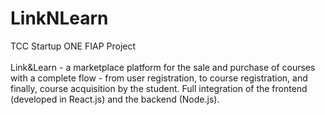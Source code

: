 # LinkNLearn 
TCC Startup ONE FIAP Project\
\
Link&Learn - a marketplace platform for the sale and purchase of courses with a complete flow - from user registration, to course registration, and finally, course acquisition by the student. Full integration of the frontend (developed in React.js) and the backend (Node.js).
